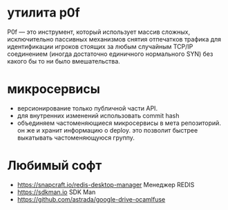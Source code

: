 # утилита p0f

P0f — это инструмент, который использует массив сложных, исключительно пассивных механизмов 
снятия отпечатков трафика для идентификации игроков стоящих за любым случайным TCP/IP 
соединением (иногда достаточно единичного нормального SYN) без какого бы то ни было вмешательства.

# микросервисы

 - версионирование только публичной части API. 
 - для внутренних изменений использовать commit hash
 - объединяем частоменяющиеся микросервисы в мета репозиторий. он же и хранит информацию о deploy. это позволит быстрее выкатывать частоменяющуюся группу.  

# Любимый софт
 - https://snapcraft.io/redis-desktop-manager Менеджер REDIS
 - https://sdkman.io SDK Man
 - https://github.com/astrada/google-drive-ocamlfuse
